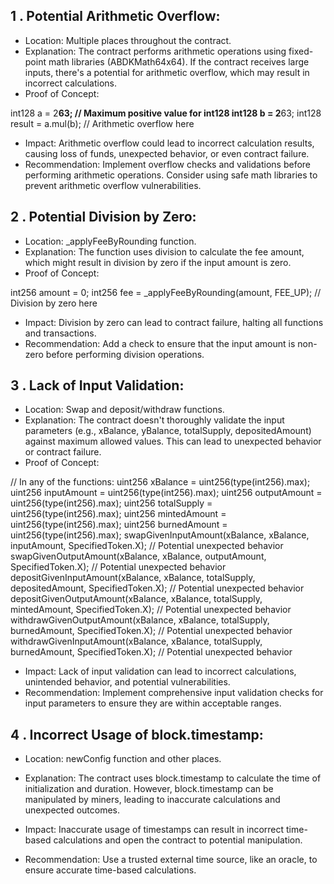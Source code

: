 ## 1 . Potential Arithmetic Overflow:

- Location: Multiple places throughout the contract.
- Explanation: The contract performs arithmetic operations using fixed-point math libraries (ABDKMath64x64). If the contract receives large inputs, there's a potential for arithmetic overflow, which may result in incorrect calculations.
- Proof of Concept:

int128 a = 2**63; // Maximum positive value for int128
int128 b = 2**63;
int128 result = a.mul(b); // Arithmetic overflow here
- Impact: Arithmetic overflow could lead to incorrect calculation results, causing loss of funds, unexpected behavior, or even contract failure.
- Recommendation: Implement overflow checks and validations before performing arithmetic operations. Consider using safe math libraries to prevent arithmetic overflow vulnerabilities.
## 2 . Potential Division by Zero:

- Location: _applyFeeByRounding function.
- Explanation: The function uses division to calculate the fee amount, which might result in division by zero if the input amount is zero.
- Proof of Concept:

int256 amount = 0;
int256 fee = _applyFeeByRounding(amount, FEE_UP); // Division by zero here
- Impact: Division by zero can lead to contract failure, halting all functions and transactions.
- Recommendation: Add a check to ensure that the input amount is non-zero before performing division operations.
## 3 . Lack of Input Validation:

- Location: Swap and deposit/withdraw functions.
- Explanation: The contract doesn't thoroughly validate the input parameters (e.g., xBalance, yBalance, totalSupply, depositedAmount) against maximum allowed values. This can lead to unexpected behavior or contract failure.
- Proof of Concept:

// In any of the functions:
uint256 xBalance = uint256(type(int256).max);
uint256 inputAmount = uint256(type(int256).max);
uint256 outputAmount = uint256(type(int256).max);
uint256 totalSupply = uint256(type(int256).max);
uint256 mintedAmount = uint256(type(int256).max);
uint256 burnedAmount = uint256(type(int256).max);
swapGivenInputAmount(xBalance, xBalance, inputAmount, SpecifiedToken.X); // Potential unexpected behavior
swapGivenOutputAmount(xBalance, xBalance, outputAmount, SpecifiedToken.X); // Potential unexpected behavior
depositGivenInputAmount(xBalance, xBalance, totalSupply, depositedAmount, SpecifiedToken.X); // Potential unexpected behavior
depositGivenOutputAmount(xBalance, xBalance, totalSupply, mintedAmount, SpecifiedToken.X); // Potential unexpected behavior
withdrawGivenOutputAmount(xBalance, xBalance, totalSupply, burnedAmount, SpecifiedToken.X); // Potential unexpected behavior
withdrawGivenInputAmount(xBalance, xBalance, totalSupply, burnedAmount, SpecifiedToken.X); // Potential unexpected behavior
- Impact: Lack of input validation can lead to incorrect calculations, unintended behavior, and potential vulnerabilities.
- Recommendation: Implement comprehensive input validation checks for input parameters to ensure they are within acceptable ranges.
## 4 . Incorrect Usage of block.timestamp:

- Location: newConfig function and other places.
- Explanation: The contract uses block.timestamp to calculate the time of initialization and duration. However, block.timestamp can be manipulated by miners, leading to inaccurate calculations and unexpected outcomes.

- Impact: Inaccurate usage of timestamps can result in incorrect time-based calculations and open the contract to potential manipulation.
- Recommendation: Use a trusted external time source, like an oracle, to ensure accurate time-based calculations.